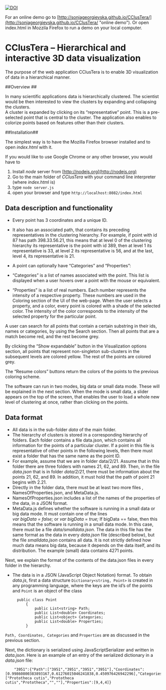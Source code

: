 [![DOI](https://zenodo.org/badge/24090/sonjageorgievska/CClusTera.svg)](https://zenodo.org/badge/latestdoi/24090/sonjageorgievska/CClusTera)


For an online demo go to  [http://sonjageorgievska.github.io/CClusTera/](http://sonjageorgievska.github.io/CClusTera/ "online demo"). Or open index.html in Mozzila Firefox to run a demo on your local computer.   


# CClusTera – Hierarchical and interactive 3D data visualization 

 
The purpose of the web application CClusTera is to enable 3D visualization of data in a hierarchical manner. 

##Overview ##

In many scientific applications data is hierarchically clustered. The scientist would be then interested to view the clusters by expanding and collapsing the clusters.   
A cluster is expanded by clicking on its “representative” point. This is a pre-selected point that is central to the cluster. 
The application also enables to colorize points based on features other than their clusters. 

##Installation##

The simplest way is to have the Mozilla Firefox browser installed and to open *index.html* with it.   

If you would like to use Google Chrome or any other browser, you would have to

1. Install *node* server from [http://nodejs.org](http://nodejs.org) 
2. Go to the main folder of *CClusTera* with your command line interpreter (where *index.htm*l is)
3. type `node server.js` 
4. open your browser and type `http://localhost:8082/index.html` 

## Data description and functionality ##

- Every point has 3 coordinates and a unique ID.
- It also has an associated path, that contains its preceding representatives in the clustering hierarchy. For example, if point with id 87 has path 398.33.56.21, this means that at level 0 of the clustering hierarchy its representative is the point with id 389, then at level 1 its representative is 33, at level 2 its representative is 56, and at the last, level 4, its representative is 21. 
- A point can optionally have “Categories” and “Properties”:
 

 - “Categories” is a list of names associated with the point. This list is displayed when a user hovers over a point with the mouse or equivalent.
  
 - “Properties” is a list of real numbers. Each number represents the intensity of a respective property. These numbers are used in the Coloring section of the UI of the web-page. When the user selects a property, and a color, every point is colored with a shade of the selected color. The intensity of the color corresponds to the intensity of the selected property for the particular point. 

A user can search for all points that contain a certain substring in their ids, names or categories, by using the Search section. Then all points that are a match become red, and the rest become grey. 
 
By clicking the “Show expandable” button in the Visualization options section, all points that represent non-singleton sub-clusters in the subsequent levels are colored yellow. The rest of the points are colored grey. 
 
The “Resume colors” buttons return the colors of the points to the previous coloring scheme. 

The software can run in two modes, big data or small data mode. These will be explained in the next section. When the mode is small data¸ a slider appears on the top of the screen, that enables the user to load a whole new level of clustering at once, rather than clicking on the points. 

## Data format ##
 
- All data is in the sub-folder *data* of the main folder. 
- The hierarchy of clusters is stored in a corresponding hierarchy of folders. Each folder contains a file data.json, which contains all information for the points of a particular cluster. If a point in this file is representative of other points in the following levels, then there must exist a folder that has the same name as the point ID. 
 - For example, assume that we are in folder data/2/21. Assume that in this folder there are three folders with names 21, 62, and 89. Then, in the file *data.json* that is in folder *data/2/21*, there must be information about the points 21, 62, and 89. In addition, it must hold that the path of point 21 begins with 2.21. 
- Directly in the folder data, there must be at least two more files , NamesOfProperties.json, and MetaData.js.
 - NamesOfProperties.json includes a list of the names of the properties of the data, in a JSON format.
 - MetaData.js defines whether the software is running in a small data or big data mode. It must contain one of the lines   
	*var bigData = false;*
   or
	*var bigData = true;*
   If bigData == false, then this means that the software is running in a small data mode. In this case, there must be a file *data/smalldata.json*. The data in this file has the same format as the data in every *data.json* file (described below), but the file *smalldata.json* contains all data. 
   It is not strictly defined how much data means big data, because it depends on the data itself, and its distribution. The example (small) data contains 4271 points.

Next, we explain the format of the contents of the data.json files in every folder in the hierarchy. 

- The data is in a JSON (JavaScript Object Notation)  format. 
To obtain *data.js*, first a data structure `Dictionary<string, Point>` is created in any programming language, where the keys are the id’s of the points and `Point` is an object of the class

    
  
		public class Point
		    {
		        public List<string> Path;
		        public List<double> Coordinates;
		        public List<object> Categories;
		        public List<double> Properties;
		    }

`Path, Coordinates, Categories` and `Properties` are as discussed in the previous section.

Next, the dictionary is serialized using JavaScriptSerializer and written in *data.json*. 
Here is an example of an entry of the serialized dictionary in a *data.json* file:

		"3951":{"Path":["3951","3951","3951","3951"],"Coordinates":[0.99860800383893167,0.61276015046241838,0.450976426942296],"Categories":["Prototheca cutis","Prototheca cutis","Prototheca","",""],"Properties":[9,4,4]}




